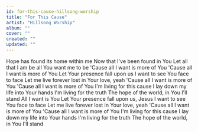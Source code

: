```yaml
---
id: for-this-cause-hillsong-worship
title: "For This Cause"
artist: "Hillsong Worship"
album: ""
cover: ""
created: ""
updated: ""
---
```


Hope has found its home within me
Now that I've been found in You
Let all that I am be all You want me to be
'Cause all I want is more of You
'Cause all I want is more of You
Let Your presence fall upon us
I want to see You face to face
Let me live forever lost in Your love, yeah
'Cause all I want is more of You
'Cause all I want is more of You
I'm living for this cause
I lay down my life into Your hands
I'm living for the truth
The hope of the world, in You I'll stand
All I want is You
Let Your presence fall upon us, Jesus
I want to see You face to face
Let me live forever lost in Your love, yeah
'Cause all I want is more of You
'Cause all I want is more of You
I'm living for this cause
I lay down my life into Your hands
I'm living for the truth
The hope of the world, in You I'll stand